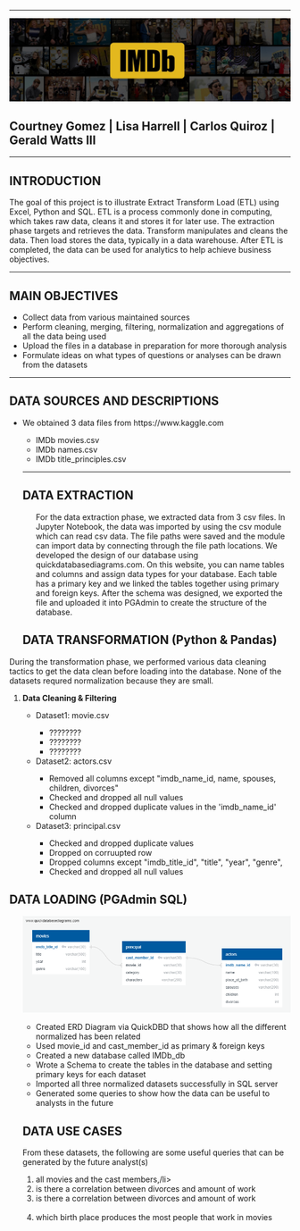 <hr>
<img src="Images/IMDb_Header.jpg" class="center">
<p><h2>Courtney Gomez  |  Lisa Harrell  |  Carlos Quiroz  | Gerald Watts III </h1></p>
<hr>

## INTRODUCTION

The goal of this project is to illustrate Extract Transform Load (ETL) using Excel, Python and SQL.  ETL is a process commonly done in computing, which takes raw data, cleans it and stores it for later use.  The extraction phase targets and retrieves the data.  Transform manipulates and cleans the data. Then load stores the data, typically in a data warehouse. After ETL is completed, the data can be used for analytics to help achieve business objectives.  
<hr>

## MAIN OBJECTIVES
<ul>
    <li>Collect data  from various maintained sources </li>
    <li>Perform cleaning, merging, filtering, normalization and aggregations of all the data being used</li>
    <li>Upload the files in a database in preparation for more thorough analysis</li>
    <li>Formulate ideas on what types of questions or analyses can be drawn from the datasets</li>
</ul>
<hr>

## DATA SOURCES AND DESCRIPTIONS
<ul>
<li>We obtained 3 data files from https://www.kaggle.com </li>
    <ul>
    <li>IMDb movies.csv</li>
    <li>IMDb names.csv</li>
    <li>IMDb title_principles.csv</li>
</ul>
<hr>

## DATA EXTRACTION
<ul>
For the data extraction phase, we extracted data from 3 csv files.  In Jupyter Notebook, the data was imported by using the csv module which can read csv data.  The file paths were saved and the module can import data by connecting through the file path locations.  We developed the design of our database using quickdatabasediagrams.com.  On this website, you can name tables and columns and assign data types for your database.  Each table has a primary key and we linked the tables together using primary and foreign keys.  After the schema was designed, we exported the file and uploaded it into PGAdmin to create the structure of the database.
</ul>
</ol>

## DATA TRANSFORMATION (Python & Pandas)  
</ul>
During the transformation phase, we performed various data cleaning tactics to get the data clean before loading into the database. None of the datasets requred normalization because they are small.
<ol>
    <li><strong>Data Cleaning & Filtering</strong></li>
        <ul>
            <li>Dataset1: movie.csv </li>
                <ul>
                    <li>????????</li>
                    <li>????????</li>
                    <li>????????</li>
                </ul>
            <li>Dataset2: actors.csv </li>
                <ul>
                    <li>Removed all columns except "imdb_name_id, name, spouses, children, divorces"</li>
                    <li>Checked and dropped all null values</li>
                    <li>Checked and dropped duplicate values in the 'imdb_name_id' column</li>
                </ul>
            <li>Dataset3: principal.csv </li>
                <ul>
                    <li>Checked and dropped duplicate values</li>
                    <li>Dropped on corruupted row</li>
                    <li>Dropped columns except "imdb_title_id", "title", "year", "genre",</li>
                    <li>Checked and dropped all null values</li>
                </ul>            
</ol>

## DATA LOADING (PGAdmin SQL)
<ul>
</ol>
        <img src="Images/ERD.png" class="center"/>  
            <ul>
        <li>Created ERD Diagram via QuickDBD that shows how all the different normalized has been related</li> 
        <li>Used movie_id and cast_member_id as primary & foreign keys</li>
        <li>Created a new database called IMDb_db</li>
        <li>Wrote a Schema to create the tables in the database and setting primary keys for each dataset</li>
        <li>Imported all three normalized datasets successfully in SQL server </li>
        <li>Generated some queries to show how the data can be useful to analysts in the future</li>
</ul>

## DATA USE CASES
From these datasets, the following are some useful queries that can be generated by the future analyst(s)
           <ol>
              <li>all movies and the cast members,/li>
              <li>is there a correlation between divorces and amount of work</li>
              <li>is there a correlation between divorces and amount of work</li>  
              <li>which birth place produces the most people that work in movies</li>
           </ol>
       </ul>
